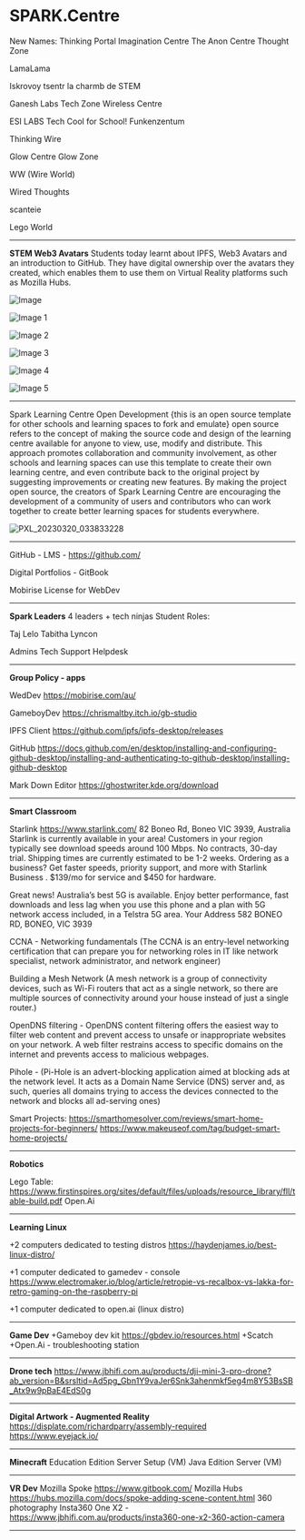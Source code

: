 # SPARK.Centre

New Names:
Thinking Portal 
Imagination Centre
The Anon Centre
Thought Zone

LamaLama

Iskrovoy tsentr
la charmb de STEM

Ganesh Labs
Tech Zone
Wireless Centre

ESI LABS
Tech Cool for School!
Funkenzentum

Thinking Wire


Glow Centre
Glow Zone

WW (Wire World)

Wired Thoughts

scanteie

Lego World


------------------------------------------------------------------------------------------------------------------------

**STEM Web3 Avatars**
Students today learnt about IPFS, Web3 Avatars and an introduction to GitHub. They have digital ownership over the avatars they created, which enables them to use them on Virtual Reality platforms such as Mozilla Hubs. 

![Image](https://user-images.githubusercontent.com/128349545/227823386-fe845fbd-29cf-4353-966a-dab1708081bc.jpeg)

![Image 1](https://user-images.githubusercontent.com/128349545/227823362-37858e92-ecd4-4f97-8cd0-7f03a89b82f7.jpeg)

![Image 2](https://user-images.githubusercontent.com/128349545/227823426-a15830d2-4b6e-4bdc-bf55-275fbb8a317b.jpeg)

![Image 3](https://user-images.githubusercontent.com/128349545/227823435-54834598-bd1d-4203-9cbd-94ba53fc57a9.jpeg)

![Image 4](https://user-images.githubusercontent.com/128349545/227823444-ea54d765-9a2f-446d-8d1f-04e7cd9eaeb5.jpeg)

![Image 5](https://user-images.githubusercontent.com/128349545/227823449-ce6cac45-8e35-4089-a63a-3a523b0bd5cc.jpeg)

------------------------------------------------------------------------------------------------------------------------


Spark Learning Centre Open Development
{this is an open source template for other schools and learning spaces to fork and emulate}
 open source refers to the concept of making the source code and design of the learning centre available for anyone to view, use, modify and distribute. This approach promotes collaboration and community involvement, as other schools and learning spaces can use this template to create their own learning centre, and even contribute back to the original project by suggesting improvements or creating new features. By making the project open source, the creators of Spark Learning Centre are encouraging the development of a community of users and contributors who can work together to create better learning spaces for students everywhere.

![PXL_20230320_033833228](https://user-images.githubusercontent.com/4064893/226241401-7a041901-6f69-4585-98a4-40b71766fab1.jpg)

------------------------------------------------------------------------------------------------------------------------

GitHub - LMS - https://github.com/

Digital Portfolios - GitBook

Mobirise License for WebDev


------------------------------------------------------------------------------------------------------------------------

**Spark Leaders**
4 leaders + tech ninjas
Student Roles: 

Taj
Lelo
Tabitha
Lyncon

Admins
Tech Support
Helpdesk

------------------------------------------------------------------------------------------------------------------------

**Group Policy - apps**

WedDev
https://mobirise.com/au/

GameboyDev
https://chrismaltby.itch.io/gb-studio

IPFS Client
https://github.com/ipfs/ipfs-desktop/releases

GitHub https://docs.github.com/en/desktop/installing-and-configuring-github-desktop/installing-and-authenticating-to-github-desktop/installing-github-desktop

Mark Down Editor
https://ghostwriter.kde.org/download

------------------------------------------------------------------------------------------------------------------------

**Smart Classroom**

Starlink
https://www.starlink.com/
82 Boneo Rd, Boneo VIC 3939, Australia Starlink is currently available in your area! Customers in your region typically see download speeds around 100 Mbps. No contracts, 30-day trial. Shipping times are currently estimated to be 1-2 weeks. 
Ordering as a business? Get faster speeds, priority support, and more with Starlink Business . $139/mo for service and $450 for hardware.

Great news! Australia’s best 5G is available.
Enjoy better performance, fast downloads and less lag when you use this phone and a plan with 5G network access included, in a Telstra 5G area.
Your Address
582 BONEO RD, BONEO, VIC 3939

CCNA - Networking fundamentals (The CCNA is an entry-level networking certification that can prepare you for networking roles in IT like network specialist, network administrator, and network engineer)

Building a Mesh Network (A mesh network is a group of connectivity devices, such as Wi-Fi routers that act as a single network, so there are multiple sources of connectivity around your house instead of just a single router.)

OpenDNS filtering - OpenDNS content filtering offers the easiest way to filter web content and prevent access to unsafe or inappropriate websites on your network. A web filter restrains access to specific domains on the internet and prevents access to malicious webpages.

Pihole - (Pi-Hole is an advert-blocking application aimed at blocking ads at the network level. It acts as a Domain Name Service (DNS) server and, as such, queries all domains trying to access the devices connected to the network and blocks all ad-serving ones)

Smart Projects:
https://smarthomesolver.com/reviews/smart-home-projects-for-beginners/
https://www.makeuseof.com/tag/budget-smart-home-projects/

------------------------------------------------------------------------------------------------------------------------

**Robotics**

Lego Table: https://www.firstinspires.org/sites/default/files/uploads/resource_library/fll/table-build.pdf
Open.Ai

------------------------------------------------------------------------------------------------------------------------

**Learning Linux** 

+2 computers dedicated to testing distros
https://haydenjames.io/best-linux-distro/

+1 computer dedicated to gamedev - console
https://www.electromaker.io/blog/article/retropie-vs-recalbox-vs-lakka-for-retro-gaming-on-the-raspberry-pi

+1 computer dedicated to open.ai (linux distro)

------------------------------------------------------------------------------------------------------------------------
**Game Dev**
+Gameboy dev kit
https://gbdev.io/resources.html
+Scatch
+Open.Ai - troubleshooting station

------------------------------------------------------------------------------------------------------------------------

**Drone tech**
https://www.jbhifi.com.au/products/dji-mini-3-pro-drone?ab_version=B&srsltid=Ad5pg_Gbn1Y9vaJer6Snk3ahenmkf5eg4m8Y53BsSB_Atx9w9pBaE4EdS0g

------------------------------------------------------------------------------------------------------------------------


**Digital Artwork - Augmented Reality**
https://displate.com/richardparry/assembly-required
https://www.eyejack.io/

------------------------------------------------------------------------------------------------------------------------



**Minecraft**
Education Edition Server Setup (VM)
Java Edition Server (VM)

------------------------------------------------------------------------------------------------------------------------


**VR Dev**
Mozilla Spoke
https://www.gitbook.com/
Mozilla Hubs
https://hubs.mozilla.com/docs/spoke-adding-scene-content.html
360 photography
Insta360 One X2 - https://www.jbhifi.com.au/products/insta360-one-x2-360-action-camera

------------------------------------------------------------------------------------------------------------------------
